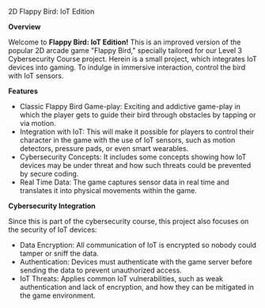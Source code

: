 2D Flappy Bird: IoT Edition

**Overview**

Welcome to **Flappy Bird: IoT Edition!** This is an improved version of the popular 2D arcade game "Flappy Bird," specially tailored for our Level 3 Cybersecurity Course project. Herein is a small project, which integrates IoT devices into gaming. To indulge in immersive interaction, control the bird with IoT sensors.

**Features**

- Classic Flappy Bird Game-play: Exciting and addictive game-play in which the player gets to guide their bird through obstacles by tapping or via motion. 
- Integration with IoT: This will make it possible for players to control their character in the game with the use of IoT sensors, such as motion detectors, pressure pads, or even smart wearables.
- Cybersecurity Concepts: It includes some concepts showing how IoT devices may be under threat and how such threats could be prevented by secure coding.
- Real Time Data: The game captures sensor data in real time and translates it into physical movements within the game.

**Cybersecurity Integration**

Since this is part of the cybersecurity course, this project also focuses on the security of IoT devices:

- Data Encryption: All communication of IoT is encrypted so nobody could tamper or sniff the data.
- Authentication: Devices must authenticate with the game server before sending the data to prevent unauthorized access.
- IoT Threats: Applies common IoT vulnerabilities, such as weak authentication and lack of encryption, and how they can be mitigated in the game environment.
